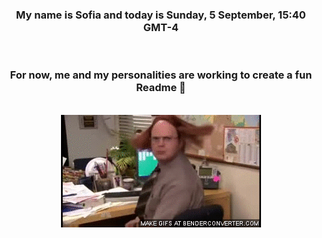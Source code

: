 


<div align="center">
<h3 >My name is Sofia and today is Sunday, 5 September, 15:40 GMT-4</h3><br>
<h3 >For now, me and my personalities are working to create a fun Readme 👋
</h3><br>
<img src='img/dwight.gif' alt='working...'/>
</div>
